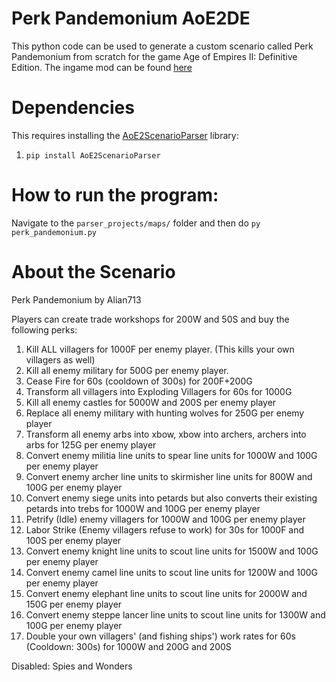 # Perk Pandemonium AoE2DE
This python code can be used to generate a custom scenario called Perk Pandemonium from scratch for the game Age of Empires II: Definitive Edition.
The ingame mod can be found [here](https://www.ageofempires.com/mods/details/19751/)

# Dependencies
This requires installing the [AoE2ScenarioParser](https://github.com/KSneijders/AoE2ScenarioParser) library:

1. `pip install AoE2ScenarioParser`

# How to run the program:
Navigate to the `parser_projects/maps/` folder and then do `py perk_pandemonium.py`

# About the Scenario

Perk Pandemonium by Alian713

Players can create trade workshops for 200W and 50S and buy the following perks:

1. Kill ALL villagers for 1000F per enemy player. (This kills your own villagers as well)
2. Kill all enemy military for 500G per enemy player.
3. Cease Fire for 60s (cooldown of 300s) for 200F+200G
4. Transform all villagers into Exploding Villagers for 60s for 1000G
5. Kill all enemy castles for 5000W and 200S per enemy player
6. Replace all enemy military with hunting wolves for 250G per enemy player
7. Transform all enemy arbs into xbow, xbow into archers, archers into arbs for 125G per enemy player
8. Convert enemy militia line units to spear line units for 1000W and 100G per enemy player
9. Convert enemy archer line units to skirmisher line units for 800W and 100G per enemy player
10. Convert enemy siege units into petards but also converts their existing petards into trebs for 1000W and 100G per enemy player
11. Petrify (Idle) enemy villagers for 1000W and 100G per enemy player
12. Labor Strike (Enemy villagers refuse to work) for 30s for 1000F and 100S per enemy player
13. Convert enemy knight line units to scout line units for 1500W and 100G per enemy player
14. Convert enemy camel line units to scout line units for 1200W and 100G per enemy player
15. Convert enemy elephant line units to scout line units for 2000W and 150G per enemy player
16. Convert enemy steppe lancer line units to scout line units for 1300W and 100G per enemy player
17. Double your own villagers' (and fishing ships') work rates for 60s (Cooldown: 300s) for 1000W and 200G and 200S 

Disabled: Spies and Wonders

